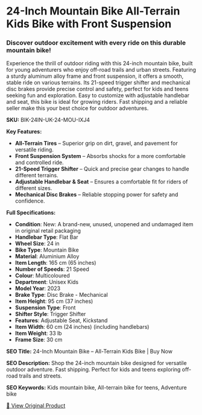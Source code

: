 # 24-Inch Mountain Bike All-Terrain Kids Bike with Front Suspension

### Discover outdoor excitement with every ride on this durable mountain bike!

Experience the thrill of outdoor riding with this 24-inch mountain bike, built for young adventurers who enjoy off-road trails and urban streets. Featuring a sturdy aluminum alloy frame and front suspension, it offers a smooth, stable ride on various terrains. Its 21-speed trigger shifter and mechanical disc brakes provide precise control and safety, perfect for kids and teens seeking fun and exploration. Easy to customize with adjustable handlebar and seat, this bike is ideal for growing riders. Fast shipping and a reliable seller make this your best choice for outdoor adventures.

**SKU:** BIK-24IN-UK-24-MOU-IXJ4

**Key Features:**
- **All-Terrain Tires** – Superior grip on dirt, gravel, and pavement for versatile riding.
- **Front Suspension System** – Absorbs shocks for a more comfortable and controlled ride.
- **21-Speed Trigger Shifter** – Quick and precise gear changes to handle different terrains.
- **Adjustable Handlebar & Seat** – Ensures a comfortable fit for riders of different sizes.
- **Mechanical Disc Brakes** – Reliable stopping power for safety and confidence.

**Full Specifications:**
- **Condition**: New: A brand-new, unused, unopened and undamaged item in original retail packaging
- **Handlebar Type**: Flat Bar
- **Wheel Size**: 24 in
- **Bike Type**: Mountain Bike
- **Material**: Aluminium Alloy
- **Item Length**: 165 cm (65 inches)
- **Number of Speeds**: 21 Speed
- **Colour**: Multicoloured
- **Department**: Unisex Kids
- **Model Year**: 2023
- **Brake Type**: Disc Brake - Mechanical
- **Item Height**: 95 cm (37 inches)
- **Suspension Type**: Front
- **Shifter Style**: Trigger Shifter
- **Features**: Adjustable Seat, Kickstand
- **Item Width**: 60 cm (24 inches) (including handlebars)
- **Item Weight**: 33 lb
- **Frame Size**: 30 cm

**SEO Title:** 24-Inch Mountain Bike – All-Terrain Kids Bike | Buy Now

**SEO Description:** Shop the 24-inch mountain bike designed for versatile outdoor adventure. Fast shipping. Perfect for kids and teens exploring off-road trails and streets.

**SEO Keywords:** Kids mountain bike, All-terrain bike for teens, Adventure bike

[🔗 View Original Product](https://www.ebay.co.uk/itm/236048323261)
